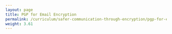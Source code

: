 ```yaml
---
layout: page
title: PGP for Email Encryption
permalink: /curriculum/safer-communication-through-encryption/pgp-for-email-encryption/
weight: 3.61
---
```

